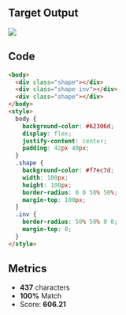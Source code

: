 ## Target Output

![](https://cssbattle.dev/targets/4.png)

## Code

```html
<body>
  <div class="shape"></div>
  <div class="shape inv"></div>
  <div class="shape"></div>
</body>
<style>
  body {
    background-color: #62306d;
    display: flex;
    justify-content: center;
    padding: 42px 40px;
  }
  .shape {
    background-color: #f7ec7d;
    width: 100px;
    height: 100px;
    border-radius: 0 0 50% 50%;
    margin-top: 100px;
  }
  .inv {
    border-radius: 50% 50% 0 0;
    margin-top: 0;
  }
</style>
```

## Metrics

- **437** characters
- **100%** Match
- Score: **606.21**
